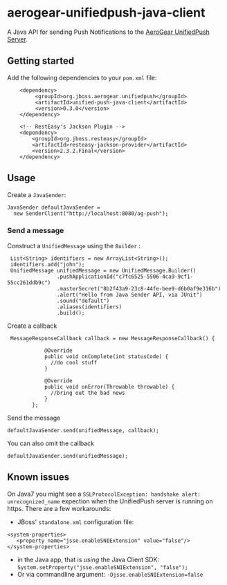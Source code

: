 # aerogear-unifiedpush-java-client

A Java API for sending Push Notifications to the [AeroGear UnifiedPush Server](https://github.com/aerogear/aerogear-unifiedpush-server).

## Getting started

Add the following dependencies to your ```pom.xml``` file:

        <dependency>
             <groupId>org.jboss.aerogear.unifiedpush</groupId>
             <artifactId>unified-push-java-client</artifactId>
             <version>0.3.0</version>
        </dependency>

        <!-- RestEasy's Jackson Plugin -->
        <dependency>
            <groupId>org.jboss.resteasy</groupId>
            <artifactId>resteasy-jackson-provider</artifactId>
            <version>2.3.2.Final</version>
        </dependency>

## Usage

Create a ```JavaSender```:

    JavaSender defaultJavaSender =
      new SenderClient("http://localhost:8080/ag-push");

### Send a message

Construct a ``` UnifiedMessage ``` using the ``` Builder ``` :

```
 List<String> identifiers = new ArrayList<String>();
 identifiers.add("john");
 UnifiedMessage unifiedMessage = new UnifiedMessage.Builder()
                .pushApplicationId("c7fc6525-5506-4ca9-9cf1-55cc261ddb9c")
                .masterSecret("8b2f43a9-23c8-44fe-bee9-d6b0af9e316b")
                .alert("Hello from Java Sender API, via JUnit")
                .sound("default")
                .aliases(identifiers)
                .build();
```

Create a callback

```
 MessageResponseCallback callback = new MessageResponseCallback() {

            @Override
            public void onComplete(int statusCode) {
              //do cool stuff
            }

            @Override
            public void onError(Throwable throwable) {
              //bring out the bad news
            }
        };
```

Send the message


``` defaultJavaSender.send(unifiedMessage, callback); ```


You can also omit the callback


``` defaultJavaSender.send(unifiedMessage); ```


## Known issues

On Java7 you might see a ```SSLProtocolException: handshake alert: unrecognized_name``` expection when the UnifiedPush server is running on https. There are a few workarounds:

* JBoss' ```standalone.xml``` configuration file:
```
<system-properties>
   <property name="jsse.enableSNIExtension" value="false"/>
</system-properties>
```

* in the Java app, that is _using_ the Java Client SDK: ```System.setProperty("jsse.enableSNIExtension", "false");```
* Or via commandline argument: ```-Djsse.enableSNIExtension=false```




 

